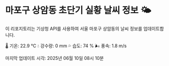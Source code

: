 
# 마포구 상암동 초단기 실황 날씨 정보 🌤️

이 리포지토리는 기상청 API를 사용하여 서울 마포구 상암동의 날씨 정보를 업데이트합니다. 

🌡️ 기온: 22.9 ℃
💧 강수량: 0 mm
💦 습도: 74 %
🌬️ 풍속: 1.8 m/s

마지막 업데이트 시각: 2025년 06월 10일 08시 10분    
